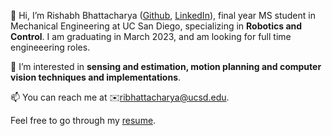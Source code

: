 👋 Hi, I’m Rishabh Bhattacharya ([Github](https://github.com/ribhattacharya), [LinkedIn](https://www.linkedin.com/in/rishabhbhattacharya/)),  final year MS student in Mechanical Engineering at UC San Diego, specializing in **Robotics and Control**. I am graduating in March 2023, and am looking for full time engineeering roles. 

👀 I’m interested in **sensing and estimation, motion planning and computer vision techniques and implementations**.

📫 You can reach me at ✉️[ribhattacharya@ucsd.edu](mailto:ribhattacharya@ucsd.edu).

Feel free to go through my [resume](https://drive.google.com/file/d/1ZQpQhfVrLp7cqk3qfaRj65SY2YFskoyc/view?usp=share_link).
